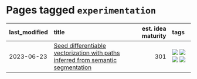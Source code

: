 # Pages tagged `experimentation`

|last_modified|title|est. idea maturity|tags
|:---|:---|---:|:---|
|2023-06-23|[Seed differentiable vectorization with paths inferred from semantic segmentation](../vectorize_anything.md)|301|[![](https://img.shields.io/badge/tag-experimentation-6013c8)](../tags/experimentation.md) [![](https://img.shields.io/badge/tag-segmentation-e3be61)](../tags/segmentation.md) [![](https://img.shields.io/badge/tag-svg-e9b626)](../tags/svg.md) [![](https://img.shields.io/badge/tag-tooling-a9524c)](../tags/tooling.md)|